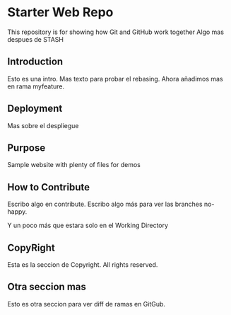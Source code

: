 # Starter Web Repo

This repository is for showing how Git and GitHub work together
Algo mas despues de STASH

## Introduction

Esto es una intro. Mas texto para probar el rebasing. Ahora añadimos mas en rama myfeature.

## Deployment

Mas sobre el despliegue

## Purpose

Sample website with plenty of files for demos

## How to Contribute

Escribo algo en contribute. Escribo algo más para ver las branches no-happy.

Y un poco más que estara solo en el Working Directory

## CopyRight
Esta es la seccion de Copyright. All rights reserved.

## Otra seccion mas 
Esto es otra seccion para ver  diff de ramas en GitGub.
